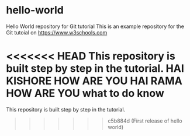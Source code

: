 # hello-world
Hello World repository for Git tutorial
This is an example repository for the Git tutoial on https://www.w3schools.com

<<<<<<< HEAD
This repository is built step by step in the tutorial.
HAI KISHORE HOW ARE YOU
HAI RAMA HOW ARE YOU
what to do know
=======
This repository is built step by step in the tutorial.
>>>>>>> c5b884d (First release of hello world)
